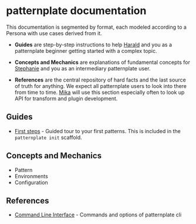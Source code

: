 # patternplate documentation

This documentation is segmented by format, each modeled according to a Persona with use cases derived from it.

*  **Guides** are step-by-step instructions to help [Harald](./personae/harald.md) and you as a patternplate beginner getting started with a complex topic.

*  **Concepts and Mechanics** are explanations of fundamental concepts for [Stephanie](./personae/harald.md) and you as an intermediary patternplate user.

*  **References** are the central repository of hard facts and the last source of truth for anything. We expect all patternplate users to look into there from time to time. [Mika](./personae/mika.md) will use this section especially often to look up API for transform and plugin development.

## Guides

*  [First steps](./first-steps.md) - Guided tour to your first patterns.
This is included in the `patternplate init` scaffold.

## Concepts and Mechanics

*  Pattern
*  Environments
*  Configuration

## References

*  [Command Line Interface](./cli.md) - Commands and options of patternplate cli
